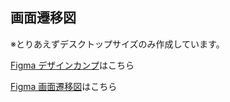 ## 画面遷移図

※とりあえずデスクトップサイズのみ作成しています。

[Figma デザインカンプ](https://www.figma.com/design/oybMdGlXMesh11mO6RudeQ/Onehouse.%E7%94%BB%E9%9D%A2%E9%81%B7%E7%A7%BB%E5%9B%B3?node-id=0-1&t=2DvKXz4tXjfGSQIL-1)はこちら



[Figma 画面遷移図](https://www.figma.com/board/3lMzeK0ts4oTuXAZnK32h8/Onehouse.%E7%94%BB%E9%9D%A2%E9%81%B7%E7%A7%BB%E5%9B%B3?node-id=0-1&t=QGVIcaiQsQSusd6V-1)はこちら